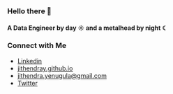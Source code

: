 ### Hello there 👋

#### A Data Engineer by day ☼ and a metalhead by night ☾

<!-- ### 🛠️ Skills

- Proficient: Python, AWS, PySpark, SparkSQL, Airflow, Git, CI/CD
- Familiar: Machine Learning, PyTorch, Time Series Forecasting, Scala
- Databases: Amazon Redshift, PostgreSQL, DynamoDB, Synapse Analytics
- Certifications: AWS Certified Solutions Architect - Associate, Microsoft Certified: Azure Data Engineer Associate -->

### Connect with Me

- [Linkedin](https://www.linkedin.com/in/jithendray/)
- [jithendray.github.io](https://jithendray.github.io/)
- [jithendra.yenugula@gmail.com](mailto:jithendra.yenugula@gmail.com)
- [Twitter](https://twitter.com/doomedripper)